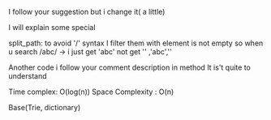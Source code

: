 I follow your suggestion but i change it( a little)

I will explain some special

split_path:
to avoid '/' syntax I filter them with element is not empty
so when u search /abc/ -> i just get 'abc' not get '' ,'abc',''

Another code i follow your comment description in method
It is't quite to understand

Time complex: O(log(n))
Space Complexity : O(n)

Base(Trie, dictionary)
